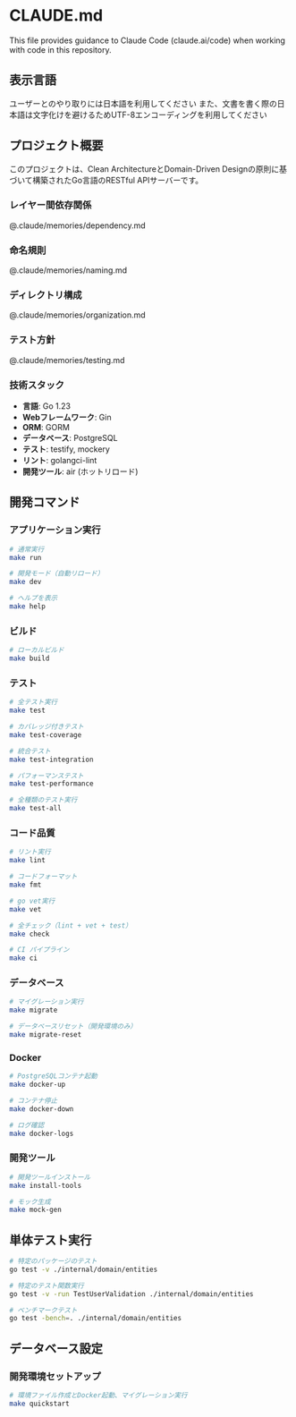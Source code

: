 # CLAUDE.md

This file provides guidance to Claude Code (claude.ai/code) when working with code in this repository.

## 表示言語
ユーザーとのやり取りには日本語を利用してください
また、文書を書く際の日本語は文字化けを避けるためUTF-8エンコーディングを利用してください

## プロジェクト概要

このプロジェクトは、Clean ArchitectureとDomain-Driven Designの原則に基づいて構築されたGo言語のRESTful APIサーバーです。

### レイヤー間依存関係
@.claude/memories/dependency.md

### 命名規則
@.claude/memories/naming.md

### ディレクトリ構成
@.claude/memories/organization.md

### テスト方針
@.claude/memories/testing.md

### 技術スタック

- **言語**: Go 1.23
- **Webフレームワーク**: Gin
- **ORM**: GORM
- **データベース**: PostgreSQL
- **テスト**: testify, mockery
- **リント**: golangci-lint
- **開発ツール**: air (ホットリロード)

## 開発コマンド

### アプリケーション実行

```bash
# 通常実行
make run

# 開発モード（自動リロード）
make dev

# ヘルプを表示
make help
```

### ビルド

```bash
# ローカルビルド
make build
```

### テスト

```bash
# 全テスト実行
make test

# カバレッジ付きテスト
make test-coverage

# 統合テスト
make test-integration

# パフォーマンステスト
make test-performance

# 全種類のテスト実行
make test-all
```

### コード品質

```bash
# リント実行
make lint

# コードフォーマット
make fmt

# go vet実行
make vet

# 全チェック（lint + vet + test）
make check

# CI パイプライン
make ci
```

### データベース

```bash
# マイグレーション実行
make migrate

# データベースリセット（開発環境のみ）
make migrate-reset
```

### Docker

```bash
# PostgreSQLコンテナ起動
make docker-up

# コンテナ停止
make docker-down

# ログ確認
make docker-logs
```

### 開発ツール

```bash
# 開発ツールインストール
make install-tools

# モック生成
make mock-gen
```

## 単体テスト実行

```bash
# 特定のパッケージのテスト
go test -v ./internal/domain/entities

# 特定のテスト関数実行
go test -v -run TestUserValidation ./internal/domain/entities

# ベンチマークテスト
go test -bench=. ./internal/domain/entities
```

## データベース設定

### 開発環境セットアップ

```bash
# 環境ファイル作成とDocker起動、マイグレーション実行
make quickstart
```
